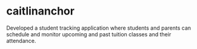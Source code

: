 # caitlinanchor

Developed a student tracking application where students and parents can schedule and monitor upcoming
and past tuition classes and their attendance.
